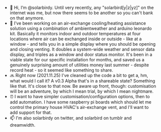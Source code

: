 - 👋  Hi, I’m @solarbirdy.  Until very recently, any "solarbird[y|z|yz]" on the internet was me, but now there seems to be another so you can't bank on that anymore.
- 🌱  I’ve been working on an air-exchange cooling/heating assistance solution using a combination of ambientweather and arduino leonardo kit. Basically it monitors indoor and outdoor temperatures at four locations where air can be exchanged inside or outside - like at a window - and tells you in a simple display where you should be opening and closing venting. It doubles a system-wide weather and sensor data display, and triples as a window and door status monitor. It's been in a viable state for our specific installation for months, and saved us a genuinely surprising amount of utilities money last summer - despite record heat - so it seemed like something to share.
- 🔜  Right now (2021.11.25) I've cleaned up the code a bit to get a, hm, what would I call it? A v0.3 Alpha that's in a shareable state? Something like that. It's close to that now. Be aware up front, though: customisation will be an adventure, by which I mean trial, by which I mean nightmare.
- ⏰  I want to have simpler customisation/configuration options, then to add automation. I have some raspberry pi boards which should let me control the primary house HVAC's air-exchange vent, and I'll want to add support for that.
- 📫  I'm also solarbirdy on twitter, and solarbird on tumblr and dreamwidth.

<!---
solarbirdy/solarbirdy is a ✨ special ✨ repository because its `README.md` (this file) appears on your GitHub profile.
You can click the Preview link to take a look at your changes.
--->
